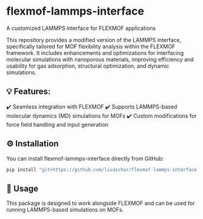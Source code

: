 # flexmof-lammps-interface
A customized LAMMPS interface for FLEXMOF applications

This repository provides a modified version of the LAMMPS interface, specifically tailored for MOF flexibility analysis within the FLEXMOF framework. It includes enhancements and optimizations for interfacing molecular simulations with nanoporous materials, improving efficiency and usability for gas adsorption, structural optimization, and dynamic simulations.

## 💡 Features:
✔️ Seamless integration with FLEXMOF
✔️ Supports LAMMPS-based molecular dynamics (MD) simulations for MOFs
✔️ Custom modifications for force field handling and input generation

## ⚙️ Installation
You can install flexmof-lammps-interface directly from GitHub:

```bash
pip install "git+https://github.com/livaschar/flexmof-lammps-interface.git"
```

## 🚀 Usage
This package is designed to work alongside FLEXMOF and can be used for running LAMMPS-based simulations on MOFs.
